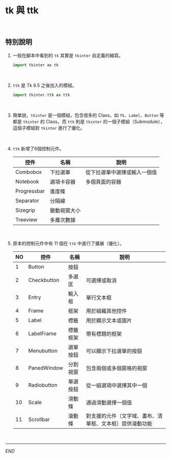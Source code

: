# tk 與 ttk

<br>

## 特別說明

1. 一般在腳本中看到的 `tk` 其實是 `tkinter` 自定義的縮寫。

   ```python
   import tkinter as tk
   ```

<br>

2. `ttk` 是 Tk 8.5 之後加入的模組。

   ```python
   import tkinter.ttk as ttk
   ```

<br>

3. 簡單說，`tkinter` 是一個模組，包含很多的 Class，如 `Tk`、`Label`、`Button` 等都是 `tkinter` 的 Class，而 `ttk` 則是 `tkinter` 的一個子模組（Submodule），這個子模組對 `tkinter` 進行了優化。

<br>

4. `ttk` 新增了6個控制元件。

   | 控件        | 名稱         | 說明                         |
   | ----------- | ------------ | ---------------------------- |
   | Combobox    | 下拉選單     | 從下拉選單中選擇或輸入一個值 |
   | Notebook    | 選項卡容器   | 多個頁面的容器               |
   | Progressbar | 進度條       |                              |
   | Separator   | 分隔線       |                              |
   | Sizegrip    | 變動視窗大小 |                              |
   | Treeview    | 多層次數據   |                              |

<br>

5. 原本的控制元件中有 11 個在 `ttk` 中進行了擴展（優化）。

   | NO | 控件        | 名稱     | 說明                                                     |
   | -- | ----------- | -------- | -------------------------------------------------------- |
   | 1  | Button      | 按鈕     |                                                          |
   | 2  | Checkbutton | 多選匡   | 可選擇或取消                                             |
   | 3  | Entry       | 輸入框   | 單行文本框                                               |
   | 4  | Frame       | 框架     | 用於組織其他控件                                         |
   | 5  | Label       | 標籤     | 用於顯示文本或圖片                                       |
   | 6  | LabelFrame  | 標籤框架 | 帶有標題的框架                                           |
   | 7  | Menubutton  | 選單按鈕 | 可以顯示下拉選單的按鈕                                   |
   | 8  | PanedWindow | 分割視窗 | 包含兩個或多個窗格的視窗                                 |
   | 9  | Radiobutton | 單選按鈕 | 從一組選項中選擇其中一個                                 |
   | 10 | Scale       | 滑動條   | 通過滑動選擇一個值                                       |
   | 11 | Scrollbar   | 滾動條   | 對支援的元件（文字域、畫布、清單框、文本框）提供滾動功能 |

<br>

___

_END_
